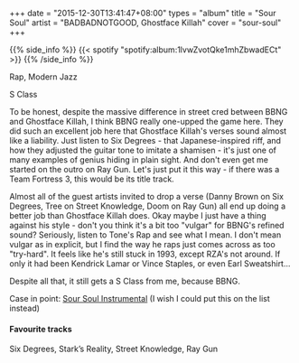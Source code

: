 +++
date = "2015-12-30T13:41:47+08:00"
types = "album"
title = "Sour Soul"
artist = "BADBADNOTGOOD, Ghostface Killah"
cover = "sour-soul"
+++

{{% side_info %}}
{{< spotify "spotify:album:1lvwZvotQke1mhZbwadECt" >}}
{{% /side_info %}}

Rap, Modern Jazz

S Class

To be honest, despite the massive difference in street cred between BBNG and Ghostface Killah, I think BBNG really one-upped the game here. They did such an excellent job here that Ghostface Killah's verses sound almost like a liability. Just listen to Six Degrees - that Japanese-inspired riff, and how they adjusted the guitar tone to imitate a shamisen - it's just one of many examples of genius hiding in plain sight. And don't even get me started on the outro on Ray Gun. Let's just put it this way - if there was a Team Fortress 3, this would be its title track.

Almost all of the guest artists invited to drop a verse (Danny Brown on Six Degrees, Tree on Street Knowledge, Doom on Ray Gun) all end up doing a better job than Ghostface Killah does. Okay maybe I just have a thing against his style - don't you think it's a bit too "vulgar" for BBNG's refined sound? Seriously, listen to Tone's Rap and see what I mean. I don't mean vulgar as in explicit, but I find the way he raps just comes across as too "try-hard". It feels like he's still stuck in 1993, except RZA's not around. If only it had been Kendrick Lamar or Vince Staples, or even Earl Sweatshirt...

Despite all that, it still gets a S Class from me, because BBNG.

Case in point: [Sour Soul Instrumental](https://www.youtube.com/watch?v=RW3li2XWgoM) (I wish I could put this on the list instead)

#### Favourite tracks

Six Degrees, Stark’s Reality, Street Knowledge, Ray Gun